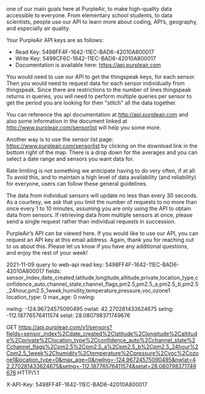 

one of our main goals here at PurpleAir, to make high-quality data accessible to everyone. From elementary school students, to data scientists, people use our API to learn more about coding, API’s, geography, and especially air quality.

Your PurpleAir API keys are as follows:

- Read Key: 5498FF4F-1642-11EC-BAD6-42010A800017
- Write Key: 5499CF6C-1642-11EC-BAD6-42010A800017
- Documentation is available here: https://api.purpleair.com

You would need to use our API to get the thingspeak keys, for each sensor.  Then you would need to request data for each sensor individually from thingspeak. Since there are restrictions to the number of lines thingspeak returns in queries, you will need to perform multiple queries per sensor to get the period you are looking for then "stitch" all the data together.  

You can reference the api documentation at http://api.purpleair.com and also some information in the document linked at http://www.purpleair.com/sensorlist will help you some more.

Another way is to use the sensor list page:  https://www.purpleair.com/sensorlist   by clicking on the download link in the bottom right of the map. There is a drop down for the averages and you can select a date range and sensors you want data for.

Rate limiting is not something we anticipate having to do very often, if at all. To avoid this, and to maintain a high level of data availability (and reliability) for everyone, users can follow these general guidelines. 

The data from individual sensors will update no less than every 30 seconds. As a courtesy, we ask that you limit the number of requests to no more than once every 1 to 10 minutes, assuming you are only using the API to obtain data from sensors. If retrieving data from multiple sensors at once, please send a single request rather than individual requests in succession. 

PurpleAir’s API can be viewed here. If you would like to use our API, you can request an API key at this email address. Again, thank you for reaching out to us about this. Please let us know if you have any additional questions, and enjoy the rest of your week!


2021-11-09 query to web-api
read key: 5498FF4F-1642-11EC-BAD6-42010A800017
fields: sensor_index,date_created,latitude,longitude,altitude,private,location_type,confidence_auto,channel_state,channel_flags,pm2.5,pm2.5_a,pm2.5_b,pm2.5_24hour,pm2.5_1week,humidity,temperature,pressure,voc,ozone1
location_type: 0
max_age: 0
nwlng: 

nwlng: -124.96724575090495
nwlat: 42.270281433624675
selng: -112.18776576411574
selat: 28.080798371749676

GET https://api.purpleair.com/v1/sensors?fields=sensor_index%2Cdate_created%2Clatitude%2Clongitude%2Caltitude%2Cprivate%2Clocation_type%2Cconfidence_auto%2Cchannel_state%2Cchannel_flags%2Cpm2.5%2Cpm2.5_a%2Cpm2.5_b%2Cpm2.5_24hour%2Cpm2.5_1week%2Chumidity%2Ctemperature%2Cpressure%2Cvoc%2Cozone1&location_type=0&max_age=0&nwlng=-124.96724575090495&nwlat=42.270281433624675&selng=-112.18776576411574&selat=28.080798371749676 HTTP/1.1

X-API-Key: 5498FF4F-1642-11EC-BAD6-42010A800017


